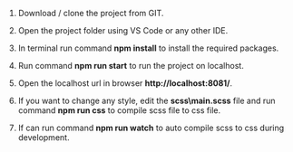 1. Download / clone the project from GIT.

2. Open the project folder using VS Code or any other IDE.

3. In terminal run command **npm install** to install the required packages.

4. Run command **npm run start** to run the project on localhost.

5. Open the localhost url in browser **http://localhost:8081/**.

6. If you want to change any style, edit the **scss\main.scss** file and run command **npm run css** to compile scss file to css file.

7. If can run command **npm run watch** to auto compile scss to css during development.
